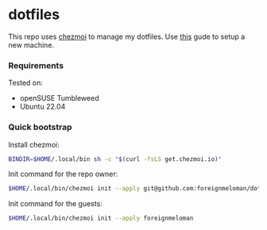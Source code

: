 # dotfiles

This repo uses [chezmoi](https://github.com/twpayne/chezmoi) to manage my dotfiles. Use [this](https://www.chezmoi.io/quick-start/#set-up-a-new-machine-with-a-single-command) gude to setup a new machine.

### Requirements

Tested on:
* openSUSE Tumbleweed
* Ubuntu 22.04

### Quick bootstrap

Install chezmoi:

```bash
BINDIR=$HOME/.local/bin sh -c "$(curl -fsLS get.chezmoi.io)"
```

Init command for the repo owner:

```bash
$HOME/.local/bin/chezmoi init --apply git@github.com:foreignmeloman/dotfiles.git
```

Init command for the guests:

```bash
$HOME/.local/bin/chezmoi init --apply foreignmeloman
```
